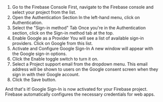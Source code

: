 1. Go to the Firebase Console
First, navigate to the Firebase console and select your project from the list.
2. Open the Authentication Section
In the left-hand menu, click on Authentication.
3. Select the "Sign-in method" Tab
Once you're in the Authentication section, click on the Sign-in method tab at the top.
4. Enable Google as a Provider
You will see a list of available sign-in providers. Click on Google from this list.
5. Activate and Configure Google Sign-In
A new window will appear with the Google sign-in options.
6. Click the Enable toggle switch to turn it on.
7. Select a Project support email from the dropdown menu. This email address will be shown to users on the Google consent screen when they sign in with their Google account.
8. Click the Save button.

And that's it! Google Sign-In is now activated for your Firebase project. 
Firebase automatically configures the necessary credentials for web apps.